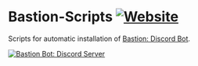 # Bastion-Scripts [![Website](https://img.shields.io/website-up-down-green-red/https/BastionBot.org.svg?label=Website)](https://BastionBot.org)  
Scripts for automatic installation of [Bastion: Discord Bot](https://github.com/snkrsnkampa/Bastion).

[![Bastion Bot: Discord Server](https://discordapp.com/api/guilds/267022940967665664/embed.png?style=banner2)](https://discord.gg/fzx8fkt)
